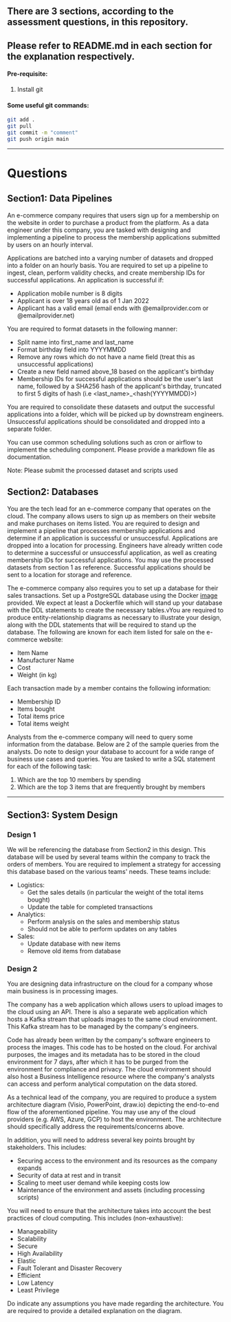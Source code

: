 ## There are 3 sections, according to the assessment questions, in this repository.

## Please refer to README.md in each section for the explanation respectively.

#### Pre-requisite:
1. Install git

#### Some useful git commands:
```bash
git add .
git pull
git commit -m "comment"
git push origin main
```

---

# Questions

## Section1: Data Pipelines
An e-commerce company requires that users sign up for a membership on the website in order to purchase a product from the platform. As a data engineer under this company, you are tasked with designing and implementing a pipeline to process the membership applications submitted by users on an hourly interval.

Applications are batched into a varying number of datasets and dropped into a folder on an hourly basis. You are required to set up a pipeline to ingest, clean, perform validity checks, and create membership IDs for successful applications. An application is successful if:

- Application mobile number is 8 digits
- Applicant is over 18 years old as of 1 Jan 2022
- Applicant has a valid email (email ends with @emailprovider.com or @emailprovider.net)

You are required to format datasets in the following manner:

- Split name into first_name and last_name
- Format birthday field into YYYYMMDD
- Remove any rows which do not have a name field (treat this as unsuccessful applications)
- Create a new field named above_18 based on the applicant's birthday
- Membership IDs for successful applications should be the user's last name, followed by a SHA256 hash of the applicant's birthday, truncated to first 5 digits of hash (i.e <last_name>_<hash(YYYYMMDD)>)

You are required to consolidate these datasets and output the successful applications into a folder, which will be picked up by downstream engineers. Unsuccessful applications should be consolidated and dropped into a separate folder.

You can use common scheduling solutions such as cron or airflow to implement the scheduling component. Please provide a markdown file as documentation.

Note: Please submit the processed dataset and scripts used

## Section2: Databases

You are the tech lead for an e-commerce company that operates on the cloud. The company allows users to sign up as members on their website and make purchases on items listed. You are required to design and implement a pipeline that processes membership applications and determine if an application is successful or unsuccessful. Applications are dropped into a location for processing. Engineers have already written code to determine a successful or unsuccessful application, as well as creating membership IDs for successful applications. You may use the processed datasets from section 1 as reference. Successful applications should be sent to a location for storage and reference. 

The e-commerce company also requires you to set up a database for their sales transactions. 
Set up a PostgreSQL database using the Docker [image](https://hub.docker.com/_/postgres) provided. We expect at least a Dockerfile which will stand up your database with the DDL statements to create the necessary tables.vYou are required to produce  entity-relationship diagrams as necessary to illustrate your design, along with the DDL statements that will be required to stand up the database. 
The following are known for each item listed for sale on the e-commerce website:
- Item Name
- Manufacturer Name
- Cost
- Weight (in kg)

Each transaction made by a member contains the following information:
- Membership ID
- Items bought
- Total items price
- Total items weight

Analysts from the e-commerce company will need to query some information from the database. Below are 2 of the sample queries from the analysts. Do note to design your database to account for a wide range of business use cases and queries. 
You are tasked to write a SQL statement for each of the following task:
1. Which are the top 10 members by spending
2. Which are the top 3 items that are frequently brought by members


---

## Section3: System Design

### Design 1
We will be referencing the database from Section2 in this design. This database will be used by several teams within the company to track the orders of members. You are required to implement a strategy for accessing this database based on the various teams' needs. These teams include:
- Logistics: 
    - Get the sales details (in particular the weight of the total items bought)
    - Update the table for completed transactions
- Analytics:
    - Perform analysis on the sales and membership status
    - Should not be able to perform updates on any tables
- Sales:
    - Update database with new items
    - Remove old items from database


### Design 2

You are designing data infrastructure on the cloud for a company whose main business is in processing images.

The company has a web application which allows users to upload images to the cloud using an API. There is also a separate web application which hosts a Kafka stream that uploads images to the same cloud environment. This Kafka stream has to be managed by the company's engineers. 

Code has already been written by the company's software engineers to process the images. This code has to be hosted on the cloud. For archival purposes, the images and its metadata has to be stored in the cloud environment for 7 days, after which it has to be purged from the environment for compliance and privacy. The cloud environment should also host a Business Intelligence resource where the company's analysts can access and perform analytical computation on the data stored.

As a technical lead of the company, you are required to produce a system architecture diagram (Visio, PowerPoint, draw.io) depicting the end-to-end flow of the aforementioned pipeline. You may use any of the cloud providers (e.g. AWS, Azure, GCP) to host the environment. The architecture should specifically address the requirements/concerns above. 

In addition, you will need to address several key points brought by stakeholders. This includes:
- Securing access to the environment and its resources as the company expands
- Security of data at rest and in transit
- Scaling to meet user demand while keeping costs low
- Maintenance of the environment and assets (including processing scripts)


You will need to ensure that the architecture takes into account the best practices of cloud computing. This includes (non-exhaustive):
- Manageability
- Scalability
- Secure
- High Availability
- Elastic
- Fault Tolerant and Disaster Recovery
- Efficient
- Low Latency
- Least Privilege

Do indicate any assumptions you have made regarding the architecture. You are required to provide a detailed explanation on the diagram.